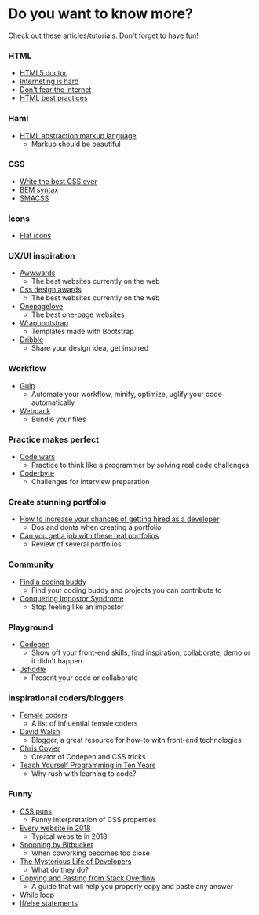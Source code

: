 # Do you want to know more? 

Check out these articles/tutorials. Don't forget to have fun!

### HTML
 * [HTML5 doctor](http://html5doctor.com/)
 * [Interneting is hard](https://internetingishard.com/html-and-css/)
 * [Don't fear the internet](http://www.dontfeartheinternet.com/)
 * [HTML best practices](https://github.com/hail2u/html-best-practices)
 
### Haml
 * [HTML abstraction markup language](http://haml.info/)
   * Markup should be beautiful

### CSS
 * [Write the best CSS ever](https://learn.shayhowe.com/html-css/writing-your-best-code/)
 * [BEM syntax](http://getbem.com/introduction/)
 * [SMACSS](https://smacss.com/)

### Icons 
* [Flat icons](https://www.flaticon.com/)

### UX/UI inspiration 
* [Awwwards](https://www.awwwards.com/)
  * The best websites currently on the web
* [Css design awards](https://www.cssdesignawards.com/)
  * The best websites currently on the web
* [Onepagelove](https://onepagelove.com/)
  * The best one-page websites
* [Wrapbootstrap](http://wrapbootstrap.com)
  * Templates made with Bootstrap
* [Dribble](https://dribbble.com/)
  * Share your design idea, get inspired

### Workflow
* [Gulp](https://gulpjs.com/)
  * Automate your workflow, minify, optimize, uglify your code automatically
* [Webpack](https://webpack.js.org/)
  * Bundle your files

### Practice makes perfect
* [Code wars](https://www.codewars.com/)
  * Practice to think like a programmer by solving real code challenges
* [Coderbyte](https://coderbyte.com/)
  * Challenges for interview preparation

### Create stunning portfolio
* [How to increase your chances of getting hired as a developer](https://medium.com/@jamsusmaximus/how-to-increase-your-chances-of-getting-hired-as-a-developer-a1be5008883c#.qv3c0hzo7)
  * Dos and donts when creating a portfolio
* [Can you get a job with these real portfolios](https://www.youtube.com/watch?v=AZUxfJ9PvoM&t=363s)
  * Review of several portfolios

### Community
* [Find a coding buddy](https://codebuddies.org/)
  * Find your coding buddy and projects you can contribute to
* [Conquering Impostor Syndrome](https://davidwalsh.name/conquering-impostor-syndrome)
  * Stop feeling like an impostor

### Playground
* [Codepen](http://codepen.io/)
  * Show off your front-end skills, find inspiration, collaborate, demo or it didn't happen
* [Jsfiddle](https://jsfiddle.net/)
  * Present your code or collaborate 

### Inspirational coders/bloggers
* [Female coders](https://gist.github.com/tonkec/5d5b1782738e0130259d)
  * A list of influential female coders
* [David Walsh](https://davidwalsh.name/)
  * Blogger, a great resource for how-to with front-end technologies
* [Chris Coyier](https://chriscoyier.net/)
  * Creator of Codepen and CSS tricks
* [Teach Yourself Programming in Ten Years](http://norvig.com/21-days.html)
  * Why rush with learning to code?

### Funny
* [CSS puns](https://saijogeorge.com/css-puns/)
  * Funny interpretation of CSS properties
* [Every website in 2018](https://codepen.io/cobra_winfrey/full/MPqvwg/)
  * Typical website in 2018
* [Spooning by Bitbucket](https://www.youtube.com/watch?v=dYBjVTMUQY0)
  * When coworking becomes too close
* [The Mysterious Life of Developers](https://www.youtube.com/watch?v=ocwnns57cYQ)
  * What do they do?
* [Copying and Pasting from Stack Overflow](https://www.goodreads.com/book/show/29437996-copying-and-pasting-from-stack-overflow)
  * A guide that will help you properly copy and paste any answer
* [While loop](https://img.devrant.com/devrant/rant/r_336375_CA5gj.jpg)
* [If/else statements](https://i.pinimg.com/originals/4f/80/db/4f80dbdfddc683e839b196f5b3ead5ad.jpg)
